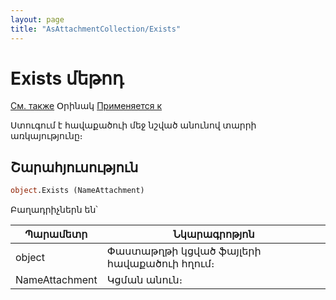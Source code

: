 ```yaml
---
layout: page
title: "AsAttachmentCollection/Exists"
---
```


# Exists մեթոդ

[См. также](../AsAttachmentCollection.md) Օրինակ [Применяется к](../AsAttachmentCollection.md) 

Ստուգում է հավաքածուի մեջ նշված անունով տարրի առկայությունը։

## Շարահյուսություն

``` vb
object.Exists (NameAttachment)
```

Բաղադրիչներն են՝

| Պարամետր | Նկարագրոթյոն |
|--|--|
| object | Փաստաթղթի կցված ֆայլերի հավաքածուի հղում։ |
| NameAttachment | Կցման անուն։   |

